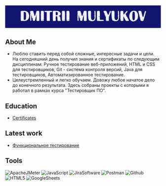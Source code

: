 
 ![Hedaer](assets/logoza.png)

## About Me
- Люблю ставить перед собой сложные, интересные задачи и цели. На сегодняшний день получил знания и сертификаты по следующим дисциплинам: Ручное тестирование веб-приложений, HTML и CSS для тестировщиков, Git - система контроля версий, Java для тестировщиков, Автоматизированное тестирование.
- Целеустремленный и легко обучаем. Довожу любое начатое дело до конечного результата. Здесь собраны проекты с которыми я работал в рамках курса "Тестировщик ПО".
## Education
  - [Certificates](https://drive.google.com/drive/folders/1yacYdX7gRIkheBqnVJkiQc9475yTQeQk?usp=sharing)
## Latest work
  - [Функциональное тестирование](https://github.com/Dimonstratos/LatestWork)
## Tools

![ApacheJMeter](https://img.shields.io/badge/-ApacheJMeter-11156D?style=for-the-badge&logo=ApacheJMeter&logoColor=F35C23)
![JavaScript](https://img.shields.io/badge/-JavaScript-11156D?style=for-the-badge&logo=JavaScript)
![JiraSoftware](https://img.shields.io/badge/-JiraSoftware-11156D?style=for-the-badge&logo=JiraSoftware&logoColor=166CDE)
![Postman](https://img.shields.io/badge/-Postman-11156D?style=for-the-badge&logo=Postman&logoColor=E46130)
![Github](https://img.shields.io/badge/-Github-11156D?style=for-the-badge&logo=Github)
![HTML5](https://img.shields.io/badge/-HTML5-11156D?style=for-the-badge&logo=HTML5)
![GoogleSheets](https://img.shields.io/badge/-GoogleSheets-11156D?style=for-the-badge&logo=GoogleSheets)
